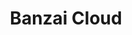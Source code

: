 ---
blog: https://banzaicloud.com/blog
git: https://github.com/banzaicloud
linkedin: https://linkedin.com/company/27129691
logohandle: banzaicloud
sort: banzaicloud
title: Banzai Cloud
twitter: https://x.com/banzaicloud
website: https://banzaicloud.com/
---